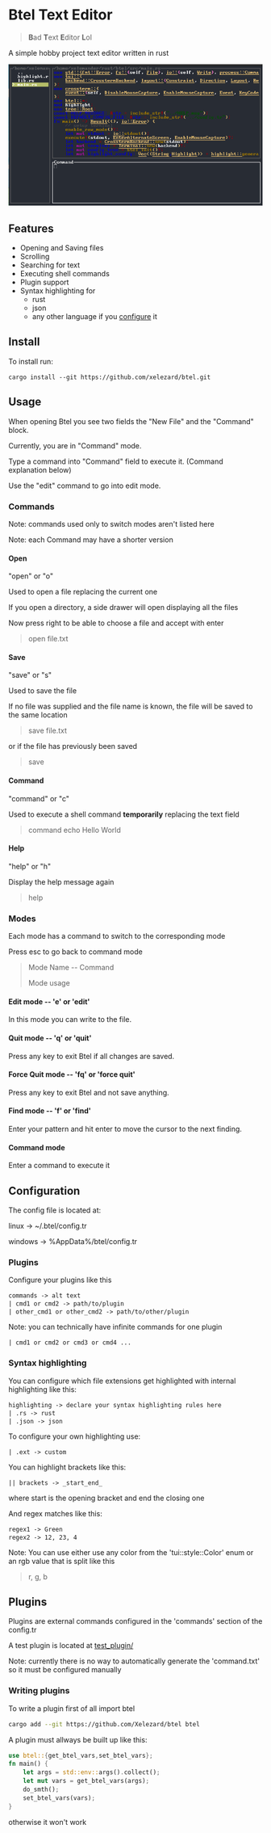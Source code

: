 # Btel Text Editor 
> **B**ad **T**ext **E**ditor **L**ol

A simple hobby project text editor written in rust

![screenshot](screenshot.png)
## Features
- Opening and Saving files
- Scrolling
- Searching for text
- Executing shell commands
- Plugin support
- Syntax highlighting for 
  - rust
  - json 
  - any other language if you [configure](#configuration) it
## Install
To install run:
```shell
cargo install --git https://github.com/xelezard/btel.git
```
## Usage
When opening Btel you see two fields the "New File" and the "Command" block.

Currently, you are in "Command" mode.

Type a command into "Command" field to execute it. (Command explanation below)

Use the "edit" command to go into edit mode.

### Commands
Note: commands used only to switch modes aren't listed here

Note: each Command may have a shorter version

#### Open
"open" or "o"

Used to open a file replacing the current one

If you open a directory, a side drawer will open displaying all the files

Now press right to be able to choose a file and accept with enter

> open file.txt

#### Save 
"save" or "s"

Used to save the file

If no file was supplied and the file name is known, the file will be saved to the same location

> save file.txt

or if the file has previously been saved

> save

#### Command
"command" or "c"

Used to execute a shell command **temporarily** replacing the text field

> command echo Hello World

#### Help
"help" or "h"

Display the help message again

> help

### Modes
Each mode has a command to switch to the corresponding mode

Press esc to go back to command mode

> Mode Name -- Command
> 
> Mode usage

#### Edit mode -- 'e' or 'edit' 
In this mode you can write to the file.

#### Quit mode -- 'q' or 'quit'
Press any key to exit Btel if all changes are saved.

#### Force Quit mode -- 'fq' or 'force quit'
Press any key to exit Btel and not save anything.

#### Find mode -- 'f' or 'find'
Enter your pattern and hit enter to move the cursor to the next finding.

#### Command mode
Enter a command to execute it

## Configuration
The config file is located at:

linux -> ~/.btel/config.tr

windows -> %AppData%/btel/config.tr

### Plugins
Configure your plugins like this
```
commands -> alt text
| cmd1 or cmd2 -> path/to/plugin
| other_cmd1 or other_cmd2 -> path/to/other/plugin
```

Note: you can technically have infinite commands for one plugin
```
| cmd1 or cmd2 or cmd3 or cmd4 ...
```

### Syntax highlighting
You can configure which file extensions get highlighted with internal highlighting like this:
```
highlighting -> declare your syntax highlighting rules here
| .rs -> rust
| .json -> json
```

To configure your own highlighting use:
```
| .ext -> custom
```
You can highlight brackets like this:
```
|| brackets -> _start_end_
```
where start is the opening bracket and end the closing one

And regex matches like this:
```
regex1 -> Green
regex2 -> 12, 23, 4
```
Note: You can use either use any color from the 'tui::style::Color' enum or an rgb value that is split like this
> r, g, b

## Plugins
Plugins are external commands configured in the 'commands' section of the config.tr

A test plugin is located at [test_plugin/](test_plugin/)

Note: currently there is no way to automatically generate the 'command.txt'
so it must be configured manually
### Writing plugins
To write a plugin first of all import btel

```bash
cargo add --git https://github.com/Xelezard/btel btel
```

A plugin must allways be built up like this:
```rust
use btel::{get_btel_vars,set_btel_vars};
fn main() {
    let args = std::env::args().collect();
    let mut vars = get_btel_vars(args);
    do_smth();
    set_btel_vars(vars);
}
```
otherwise it won't work